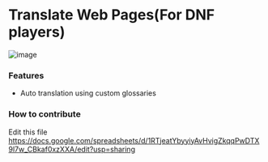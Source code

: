 # Translate Web Pages(For DNF players)
![image](https://user-images.githubusercontent.com/40272766/109477005-de7a6100-7aba-11eb-8e38-56b016937426.png)

### Features
- Auto translation using custom glossaries

### How to contribute
Edit this file  
https://docs.google.com/spreadsheets/d/1RTjeatYbyyiyAvHvigZkqqPwDTX9l7w_CBkaf0xzXXA/edit?usp=sharing
